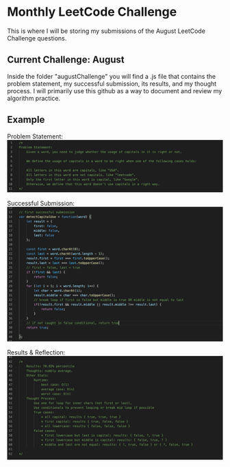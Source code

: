 # Monthly LeetCode Challenge
This is where I will be storing my submissions of the August LeetCode Challenge questions.

## Current Challenge: August
Inside the folder "augustChallenge" you will find a .js file that contains the problem statement, my successful submission, its results, and my thought process. 
I will primarily use this github as a way to document and review my algorithm practice. 

## Example
Problem Statement: 
![August Day 1 Problem Statement](./assets/problemStatement.png)

Successful Submission: 
![My Submission](./assets/submission.png)

Results & Reflection:
![Debrief](./assets/debrief.png)
